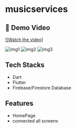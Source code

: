 # musicservices
## 🎥 Demo Video
[![Watch the video]](https://drive.google.com/file/d/1fc6F4-qdiIB8q-xnvxE8edCD_m0nDyZn/view?usp=sharing)


<img src="https://i.postimg.cc/1tCXm9RP/homepage.png" alt="img1">
<img src="https://i.postimg.cc/CMbMrHkS/screen.png" alt="img2">
<img src="https://i.postimg.cc/q7491ysD/firebase.png" alt="img3">



## Tech Stacks
- Dart
- Flutter
- Firebase/Firestore Database
  

## Features
- HomePage                         
- connected all screens                     
           
              
    
